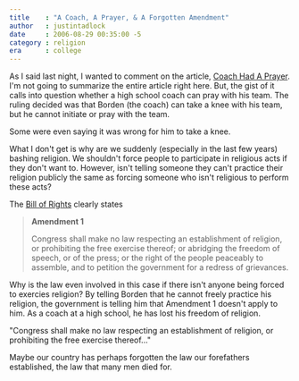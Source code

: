 ```yaml
---
title    : "A Coach, A Prayer, & A Forgotten Amendment"
author   : justintadlock
date     : 2006-08-29 00:35:00 -5
category : religion
era      : college
---
```


As I said last night, I wanted to comment on the article, <a href="http://www.thnt.com/apps/pbcs.dll/article?AID=/20060726/NEWS/607260437/1001" title="Coach Had A Prayer" rel="external"> Coach Had A Prayer</a>.  I'm not going to summarize the entire article right here.  But, the gist of it calls into question whether a high school coach can pray with his team.  The ruling decided was that Borden (the coach) can take a knee with his team, but he cannot initiate or pray with the team.

Some were even saying it was wrong for him to take a knee.

What I don't get is why are we suddenly (especially in the last few years) bashing religion.  We shouldn't force people to participate in religious acts if they don't want to.  However, isn't telling someone they can't practice their religion publicly the same as forcing someone who isn't religious to perform these acts?

The <a href="http://www.billofrightsinstitute.org/Instructional/Resources/FoundingDocuments/Docs/TheBillofRights.htm" title="The Bill of Rights" rel="external"> Bill of Rights</a> clearly states

<blockquote>
<b>Amendment 1</b>

Congress shall make no law respecting an establishment of religion, or prohibiting the free exercise thereof; or abridging the freedom of speech, or of the press; or the right of the people peaceably to assemble, and to petition the government for a redress of grievances.
</blockquote>

Why is the law even involved in this case if there isn't anyone being forced to exercies religion?  By telling Borden that he cannot freely practice his religion, the government is telling him that Amendment 1 doesn't apply to him.  As a coach at a high school, he has lost his freedom of religion.

"Congress shall make no law respecting an establishment of religion, or prohibiting the free exercise thereof..."

Maybe our country has perhaps forgotten the law our forefathers established, the law that many men died for.
